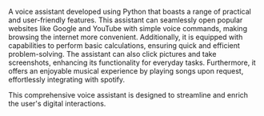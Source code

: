 A voice assistant developed using Python that boasts a range of practical and user-friendly features. This assistant can seamlessly open popular websites like Google and YouTube with simple voice commands, making browsing the internet more convenient. Additionally, it is equipped with capabilities to perform basic calculations, ensuring quick and efficient problem-solving. The assistant can also click pictures and take screenshots, enhancing its functionality for everyday tasks. Furthermore, it offers an enjoyable musical experience by playing songs upon request, effortlessly integrating with spotify.

This comprehensive voice assistant is designed to streamline and enrich the user's digital interactions. 

